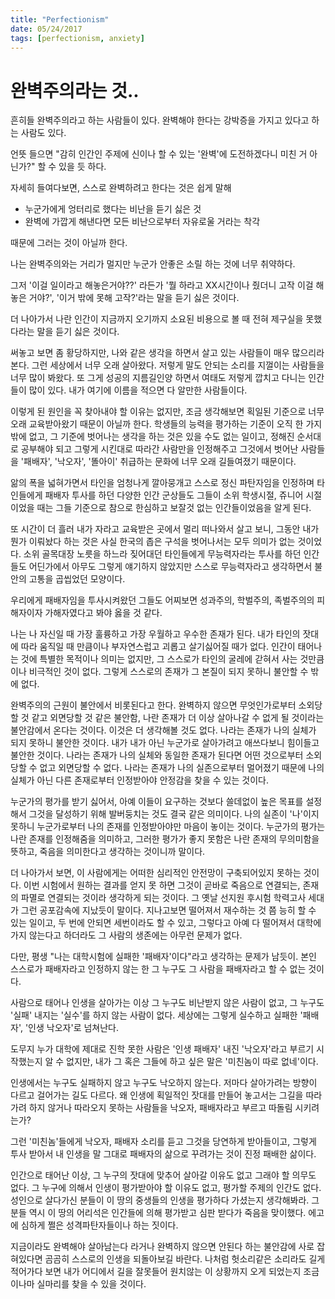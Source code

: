```yaml
---
title: "Perfectionism"
date: 05/24/2017
tags: [perfectionism, anxiety]
---
```

# 완벽주의라는 것..

흔히들 완벽주의라고 하는 사람들이 있다. 완벽해야 한다는 강박증을 가지고 있다고 하는 사람도 있다. 

언뜻 들으면 "감히 인간인 주제에 신이나 할 수 있는 '완벽'에 도전하겠다니 미친 거 아닌가?" 할 수 있을 듯 하다.

자세히 들여다보면, 스스로 완벽하려고 한다는 것은 쉽게 말해
- 누군가에게 엉터리로 했다는 비난을 듣기 싫은 것
- 완벽에 가깝게 해낸다면 모든 비난으로부터 자유로울 거라는 착각

때문에 그러는 것이 아닐까 한다.

나는 완벽주의와는 거리가 멀지만 누군가 안좋은 소릴 하는 것에 너무 취약하다. 

그저 '이걸 일이라고 해놓은거야??' 라든가 '뭘 하라고 XX시간이나 줬더니 고작 이걸 해놓은 거야?', '이거 밖에 못해 고작?'라는 말을 듣기 싫은 것이다.

더 나아가서 나란 인간이 지금까지 오기까지 소요된 비용으로 볼 때 전혀 제구실을 못했다라는 말을 듣기 싫은 것이다.

써놓고 보면 좀 황당하지만, 나와 같은 생각을 하면서 살고 있는 사람들이 매우 많으리라 본다. 그런 세상에서 너무 오래 살아왔다. 저렇게 말도 안되는 소리를 지껄이는 사람들을 너무 많이 봐왔다. 또 그게 성공의 지름길인양 하면서 여태도 저렇게 깝치고 다니는 인간들이 많이 있다. 내가 여기에 이름을 적으면 다 알만한 사람들이다.

이렇게 된 원인을 꼭 찾아내야 할 이유는 없지만, 조금 생각해보면 획일된 기준으로 너무 오래 교육받아왔기 때문이 아닐까 한다. 학생들의 능력을 평가하는 기준이 오직 한 가지 밖에 없고, 그 기준에 벗어나는 생각을 하는 것은 있을 수도 없는 일이고, 정해진 순서대로 공부해야 되고 그렇게 시킨대로 따라간 사람만을 인정해주고 그것에서 벗어난 사람들을 '패배자', '낙오자', '똘아이' 취급하는 문화에 너무 오래 길들여졌기 때문이다. 

앎의 폭을 넓혀가면서 타인을 엄청나게 깔아뭉개고 스스로 정신 파탄자임을 인정하며 타인들에게 패배자 투사를 하던 다양한 인간 군상들도 그들이 소위 학생시절, 쥬니어 시절이었을 때는 그들 기준으로 참으로 한심하고 보잘것 없는 인간들이었음을 알게 된다. 

또 시간이 더 흘러 내가 자라고 교육받은 곳에서 멀리 떠나와서 살고 보니, 그동안 내가 뭔가 이뤄놨다 하는 것은 사실 한국의 좁은 구석을 벗어나서는 모두 의미가 없는 것이었다. 소위 골목대장 노릇을 하느라 짖어대던 타인들에게 무능력자라는 투사를 하던 인간들도 어딘가에서 아무도 그렇게 얘기하지 않았지만 스스로 무능력자라고 생각하면서 불안의 고통을 곱씹었던 모양이다. 

우리에게 패배자임을 투사시켜왔던 그들도 어찌보면 성과주의, 학벌주의, 족벌주의의 피해자이자 가해자였다고 봐야 옳을 것 같다.

나는 나 자신일 때 가장 훌륭하고 가장 우월하고 우수한 존재가 된다. 내가 타인의 잣대에 따라 움직일 때 만큼이나 부자연스럽고 괴롭고 살기싫어질 때가 없다. 인간이 태어나는 것에 특별한 목적이나 의미는 없지만, 그 스스로가 타인의 굴레에 갇혀서 사는 것만큼이나 비극적인 것이 없다. 그렇게 스스로의 존재가 그 본질이 되지 못하니 불안할 수 밖에 없다. 

완벽주의의 근원이 불안에서 비롯된다고 한다. 완벽하지 않으면 무엇인가로부터 소외당할 것 같고 외면당할 것 같은 불안함, 나란 존재가 더 이상 살아나갈 수 없게 될 것이라는 불안감에서 온다는 것이다. 이것은 더 생각해볼 것도 없다. 나라는 존재가 나의 실체가 되지 못하니 불안한 것이다. 내가 내가 아닌 누군가로 살아가려고 애쓰다보니 힘이들고 불안한 것이다. 나라는 존재가 나의 실체와 동일한 존재가 된다면 어떤 것으로부터 소외당할 수 없고 외면당할 수 없다. 나라는 존재가 나의 실존으로부터 멀어졌기 때문에 나의 실체가 아닌 다른 존재로부터 인정받아야 안정감을 찾을 수 있는 것이다.

누군가의 평가를 받기 싫어서, 아예 이들이 요구하는 것보다 쓸데없이 높은 목표를 설정해서 그것을 달성하기 위해 발버둥치는 것도 결국 같은 의미이다. 나의 실존이 '나'이지 못하니 누군가로부터 나의 존재를 인정받아야만 마음이 놓이는 것이다. 누군가의 평가는 나란 존재를 인정해줌을 의미하고, 그러한 평가가 좋지 못함은 나란 존재의 무의미함을 뜻하고, 죽음을 의미한다고 생각하는 것이니까 말이다.

더 나아가서 보면, 이 사람에게는 어떠한 심리적인 안전망이 구축되어있지 못하는 것이다. 이번 시험에서 원하는 결과를 얻지 못 하면 그것이 곧바로 죽음으로 연결되는, 존재의 파멸로 연결되는 것이라 생각하게 되는 것이다. 그 옛날 선지원 후시험 학력고사 세대가 그런 공포감속에 지났듯이 말이다. 지나고보면 떨어져서 재수하는 것 쯤 능히 할 수 있는 일이고, 두 번에 안되면 세번이라도 할 수 있고, 그렇다고 아예 다 떨어져서 대학에 가지 않는다고 하더라도 그 사람의 생존에는 아무런 문제가 없다. 

다만, 평생 "나는 대학시험에 실패한 '패배자'이다"라고 생각하는 문제가 남듯이. 본인 스스로가 패배자라고 인정하지 않는 한 그 누구도 그 사람을 패배자라고 할 수 없는 것이다. 

사람으로 태어나 인생을 살아가는 이상 그 누구도 비난받지 않은 사람이 없고, 그 누구도 '실패' 내지는 '실수'를 하지 않는 사람이 없다. 세상에는 그렇게 실수하고 실패한 '패배자', '인생 낙오자'로 넘쳐난다. 

도무지 누가 대학에 제대로 진학 못한 사람은 '인생 패배자' 내진 '낙오자'라고 부르기 시작했는지 알 수 없지만, 내가 그 혹은 그들에 하고 싶은 말은 '미친놈이 따로 없네'이다.  

인생에서는 누구도 실패하지 않고 누구도 낙오하지 않는다. 저마다 살아가려는 방향이 다르고 걸어가는 길도 다르다. 왜 인생에 획일적인 잣대를 만들어 놓고서는 그길을 따라가려 하지 않거나 따라오지 못하는 사람들을 낙오자, 패배자라고 부르고 따돌림 시키려는가? 

그런 '미친놈'들에게 낙오자, 패배자 소리를 듣고 그것을 당연하게 받아들이고, 그렇게 투사 받아서 내 인생을 말 그대로 패배자의 삶으로 꾸려가는 것이 진정 패배한 삶이다. 

인간으로 태어난 이상, 그 누구의 잣대에 맞추어 살아갈 이유도 없고 그래야 할 의무도 없다. 그 누구에 의해서 인생이 평가받아야 할 이유도 없고, 평가할 주제의 인간도 없다. 성인으로 살다가신 분들이 이 땅의 중생들의 인생을 평가하다 가셨는지 생각해봐라. 그 분들 역시 이 땅의 어리석은 인간들에 의해 평가받고 심판 받다가 죽음을 맞이했다. 에고에 심하게 쩔은 성격파탄자들이나 하는 짓이다.

지금이라도 완벽해야 살아남는다 라거나 완벽하지 않으면 안된다 하는 불안감에 사로 잡혀있다면 곰곰히 스스로의 인생을 되돌아보길 바란다. 나처럼 헛소리같은 소리라도 길게 적어가다 보면 내가 어디에서 길을 잘못들어 원치않는 이 상황까지 오게 되었는지 조금이나마 실마리를 찾을 수 있을 것이다.  